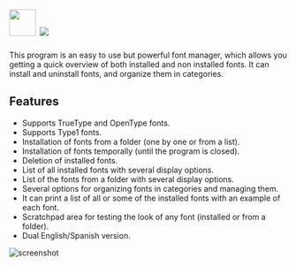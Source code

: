 # <img src="https://cdn.jsdelivr.net/gh/majkinetor/chocolatey/ampfontviewer/icon.png" width="48" height="48"/> [![](https://img.shields.io/chocolatey/v/ampfontviewer.svg?color=red&label=ampfontviewer)](https://chocolatey.org/packages/ampfontviewer)


This program is an easy to use but powerful font manager, which allows you getting a quick overview of both installed and non installed fonts. It can install and uninstall fonts, and organize them in categories.

## Features


- Supports TrueType and OpenType fonts.
- Supports Type1 fonts.
- Installation of fonts from a folder (one by one or from a list).
- Installation of fonts temporally (until the program is closed).
- Deletion of installed fonts.
- List of all installed fonts with several display options.
- List of the fonts from a folder with several display options.
- Several options for organizing fonts in categories and managing them.
- It can print a list of all or some of the installed fonts with an example of each font.
- Scratchpad area for testing the look of any font (installed or from a folder).
- Dual English/Spanish version.

![screenshot](https://cdn.rawgit.com/majkinetor/chocolatey/master/ampfontviewer/screenshot.jpg)
